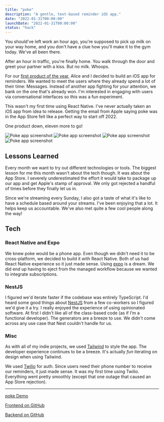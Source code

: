 ```yaml
---
title: "poke"
description: "A gentle, text-based reminder iOS app."
date: "2022-01-31T00:00:00"
launchDate: "2022-01-31T00:00:00"
status: "hack"
---
```


You should've left work an hour ago, you're supposed to pick up milk on your way home, and you don't have a clue how you'll make it to the gym today. We've all been there.

After an hour in traffic, you're finally home. You walk through the door and greet your partner with a kiss. But no milk. Whoops.

For our [first product of the year](https://12products.xyz), Alice and I decided to build an iOS app for reminders. We wanted to meet the users where they already spend a lot of their time: Messages. Instead of another app fighting for your attention, we bank on the one that's already won. I'm interested in engaging with users via conversational interfaces so this was a fun experiment.

This wasn't my first time using React Native. I've never actually taken an iOS app from idea to release. Getting the email from Apple saying poke was in the App Store felt like a perfect way to start off 2022.

One product down, eleven more to go!

<div class="grid grid-cols-4 gap-4">
  <img style="margin-top: 0; margin-bottom: 0;" class="rounded-2xl" src="/assets/projects/poke/1.png" alt="Poke app screenshot" />
  <img style="margin-top: 0; margin-bottom: 0;" class="rounded-2xl" src="/assets/projects/poke/2.png" alt="Poke app screenshot" />
  <img style="margin-top: 0; margin-bottom: 0;" class="rounded-2xl" src="/assets/projects/poke/3.png" alt="Poke app screenshot" />
  <img style="margin-top: 0; margin-bottom: 0;" class="rounded-2xl" src="/assets/projects/poke/4.png" alt="Poke app screenshot" />
</div>

## Lessons Learned

Every month we want to try out different technologies or tools. The biggest lesson for me this month wasn't about the tech though. It was about the App Store. I severely underestimated the effort it would take to package up our app and get Apple's stamp of approval. We only got rejected a handful of times before they finally let us in.

Since we're streaming every Sunday, I also got a taste of what it's like to have a schedule based around your streams. I've been enjoying that a lot. It helps keep us accountable. We've also met quite a few cool people along the way!

## Tech

### React Native and Expo

We knew poke would be a phone app. Even though we didn't need it to be cross-platform, we decided to build it with React Native. Both of us had React Native experience so it just made sense. Using [expo](https://expo.dev/) is a dream. We did end up having to eject from the managed workflow because we wanted to integrate subscriptions.

### NestJS

I figured we'd iterate faster if the codebase was entirely TypeScript. I'd heard some good things about [NestJS](https://nestjs.com/) from a few co-workers so I figured we'd give it a try. I really enjoyed the experience of using opinionated software. At first I didn't like all of the class-based code (as if I'm a functional developer). The generators are a breeze to use. We didn't come across any use case that Nest couldn't handle for us.

### Misc

As with all of my indie projects, we used [Tailwind](https://tailwindcss.com/) to style the app. The developer experience continues to be a breeze. It's actually _fun_ iterating on design when using Tailwind.

We used [Twilio](https://www.twilio.com/) for auth. Since users need their phone number to receive our reminders, it just made sense. It was my first time using Twilio. Everything went pretty smoothly (except that one outage that caused an App Store rejection).

---

[poke Demo](https://www.youtube.com/watch?v=cBGfgPpSjmA)

[Frontend on GitHub](https://github.com/12products/poke-frontend)

[Backend on GitHub](https://github.com/12products/poke-backend)

